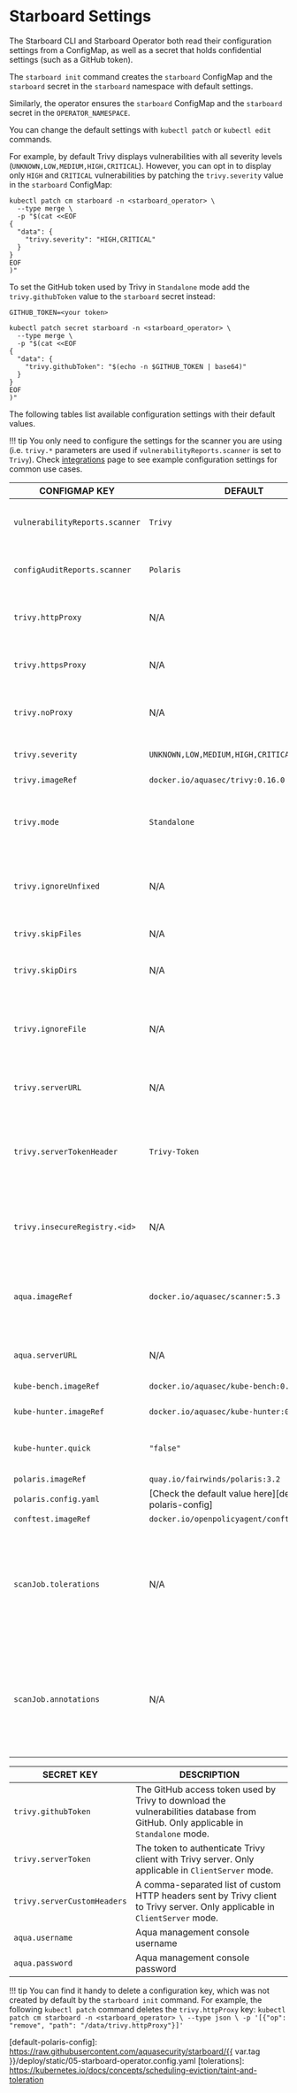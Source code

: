 # Starboard Settings

The Starboard CLI and Starboard Operator both read their configuration settings
from a ConfigMap, as well as a secret that holds confidential settings (such as
a GitHub token).

The `starboard init` command creates the `starboard` ConfigMap and the
`starboard` secret in the `starboard` namespace with default settings.

Similarly, the operator ensures the `starboard` ConfigMap and the `starboard`
secret in the `OPERATOR_NAMESPACE`.

You can change the default settings with `kubectl patch` or `kubectl edit`
commands.

For example, by default Trivy displays vulnerabilities with all severity levels
(`UNKNOWN,LOW,MEDIUM,HIGH,CRITICAL`). However, you can opt in to display only
`HIGH` and `CRITICAL` vulnerabilities by patching the `trivy.severity` value
in the `starboard` ConfigMap:

```
kubectl patch cm starboard -n <starboard_operator> \
  --type merge \
  -p "$(cat <<EOF
{
  "data": {
    "trivy.severity": "HIGH,CRITICAL"
  }
}
EOF
)"
```

To set the GitHub token used by Trivy in `Standalone` mode add the
`trivy.githubToken` value to the `starboard` secret instead:

```
GITHUB_TOKEN=<your token>

kubectl patch secret starboard -n <starboard_operator> \
  --type merge \
  -p "$(cat <<EOF
{
  "data": {
    "trivy.githubToken": "$(echo -n $GITHUB_TOKEN | base64)"
  }
}
EOF
)"
```

The following tables list available configuration settings with their default values.

!!! tip
    You only need to configure the settings for the scanner you are using (i.e. `trivy.*` parameters are
    used if `vulnerabilityReports.scanner` is set to `Trivy`). Check
    [integrations](./integrations/vulnerability-scanners/index.md) page to see example configuration settings for common use cases.

| CONFIGMAP KEY                   | DEFAULT                                                | DESCRIPTION |
| ------------------------------- | ------------------------------------------------------ | ----------- |
| `vulnerabilityReports.scanner`  | `Trivy`                                                | The name of the plugin that generates vulnerability reports. Either `Trivy` or `Aqua`. |
| `configAuditReports.scanner`    | `Polaris`                                              | The name of the plugin that generates config audit reports. Either `Polaris` or `Conftest`. |
| `trivy.httpProxy`               | N/A                                                    | The HTTP proxy used by Trivy to download the vulnerabilities database from GitHub. |
| `trivy.httpsProxy`              | N/A                                                    | The HTTPS proxy used by Trivy to download the vulnerabilities database from GitHub. |
| `trivy.noProxy`                 | N/A                                                    | A comma separated list of IPs and domain names that are not subject to proxy settings. |
| `trivy.severity`                | `UNKNOWN,LOW,MEDIUM,HIGH,CRITICAL`                     | A comma separated list of severity levels reported by Trivy |
| `trivy.imageRef`                | `docker.io/aquasec/trivy:0.16.0`                       | Trivy image reference |
| `trivy.mode`                    | `Standalone`                                           | Trivy client mode. Either `Standalone` or `ClientServer`. Depending on the active mode other settings might be applicable or required. |
| `trivy.ignoreUnfixed`           | N/A                                                    | Whether to show only fixed vulnerabilities in vulnerabilities reported by Trivy. Set to `"true"` to enable it. |
| `trivy.skipFiles`               | N/A                                                    | A comma separated list of file paths for Trivy to skip traversal. |
| `trivy.skipDirs`                | N/A                                                    | A comma separated list of directories for Trivy to skip traversal. |
| `trivy.ignoreFile`              | N/A                                                    | It specifies the `.trivyignore` file which contains a list of vulnerability IDs to be ignored from vulnerabilities reported by Trivy. |
| `trivy.serverURL`               | N/A                                                    | The endpoint URL of the Trivy server. Required in `ClientServer` mode. |
| `trivy.serverTokenHeader`       | `Trivy-Token`                                          | The name of the HTTP header to send the authentication token to Trivy server. Only application in `ClientServer` mode when `trivy.serverToken` is specified. |
| `trivy.insecureRegistry.<id>`   | N/A                                                    | The registry to which insecure connections are allowed. There can be multiple registries with different registry `<id>`. |
| `aqua.imageRef`                 | `docker.io/aquasec/scanner:5.3`                        | Aqua scanner image reference. The tag determines the version of the `scanner` binary executable and it must be compatible with version of Aqua console. |
| `aqua.serverURL`                | N/A                                                    | The endpoint URL of Aqua management console |
| `kube-bench.imageRef`           | `docker.io/aquasec/kube-bench:0.5.0`                   | kube-bench image reference |
| `kube-hunter.imageRef`          | `docker.io/aquasec/kube-hunter:0.4.1`                  | kube-hunter image reference |
| `kube-hunter.quick`             | `"false"`                                              | Whether to use kube-hunter's "quick" scanning mode (subnet 24). Set to `"true"` to enable. |
| `polaris.imageRef`              | `quay.io/fairwinds/polaris:3.2`                        | Polaris image reference |
| `polaris.config.yaml`           | [Check the default value here][default-polaris-config] | Polaris configuration file |
| `conftest.imageRef`             | `docker.io/openpolicyagent/conftest:v0.25.0`           | Conftest image reference |
| `scanJob.tolerations`           | N/A                                                    | JSON representation of the [tolerations] to be applied to the vulnerability scanner pods so that they can run on nodes with matching taints. Example: `'[{"key":"key1", "operator":"Equal", "value":"value1", "effect":"NoSchedule"}]'`|
| `scanJob.annotations`           | N/A                                                    | One-line comma-separated representation of the annotations which the user wants the scan job's pods to be annotated with. Example: `foo=bar,env=stage` will annotate the scan job's pods with the annotations `foo: bar` and `env: stage`|

| SECRET KEY                  | DESCRIPTION |
| --------------------------- | ----------- |
| `trivy.githubToken`         | The GitHub access token used by Trivy to download the vulnerabilities database from GitHub. Only applicable in `Standalone` mode. |
| `trivy.serverToken`         | The token to authenticate Trivy client with Trivy server. Only applicable in `ClientServer` mode. |
| `trivy.serverCustomHeaders` | A comma-separated list of custom HTTP headers sent by Trivy client to Trivy server. Only applicable in `ClientServer` mode. |
| `aqua.username`             | Aqua management console username |
| `aqua.password`             | Aqua management console password |

!!! tip
    You can find it handy to delete a configuration key, which was not created by default by the
    `starboard init` command. For example, the following `kubectl patch` command deletes the `trivy.httpProxy` key:
    ```
    kubectl patch cm starboard -n <starboard_operator> \
      --type json \
      -p '[{"op": "remove", "path": "/data/trivy.httpProxy"}]'
    ```

[default-polaris-config]: https://raw.githubusercontent.com/aquasecurity/starboard/{{ var.tag }}/deploy/static/05-starboard-operator.config.yaml
[tolerations]: https://kubernetes.io/docs/concepts/scheduling-eviction/taint-and-toleration